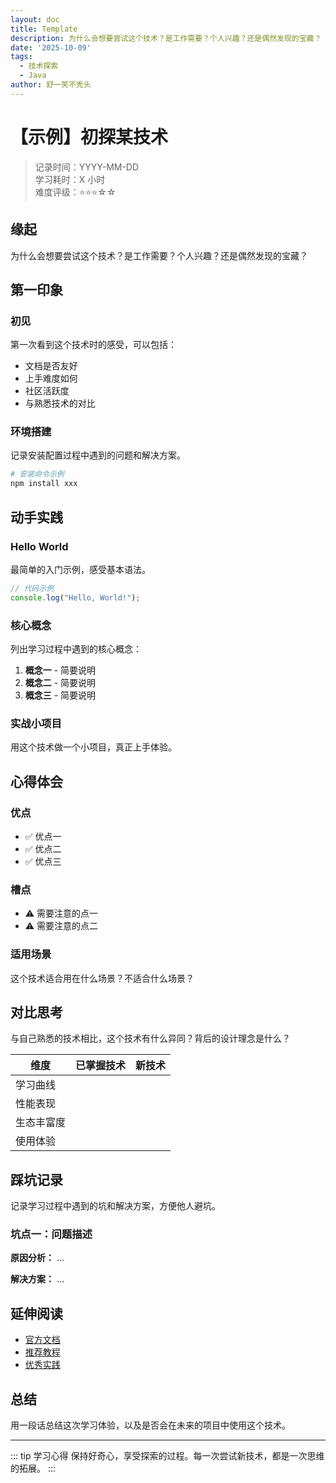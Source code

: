 ```yaml
---
layout: doc
title: Template
description: 为什么会想要尝试这个技术？是工作需要？个人兴趣？还是偶然发现的宝藏？
date: '2025-10-09'
tags:
  - 技术探索
  - Java
author: 舒一笑不秃头
---
```

# 【示例】初探某技术

> 记录时间：YYYY-MM-DD  
> 学习耗时：X 小时  
> 难度评级：⭐⭐⭐☆☆

## 缘起

为什么会想要尝试这个技术？是工作需要？个人兴趣？还是偶然发现的宝藏？

## 第一印象

### 初见

第一次看到这个技术时的感受，可以包括：
- 文档是否友好
- 上手难度如何
- 社区活跃度
- 与熟悉技术的对比

### 环境搭建

记录安装配置过程中遇到的问题和解决方案。

```bash
# 安装命令示例
npm install xxx
```

## 动手实践

### Hello World

最简单的入门示例，感受基本语法。

```javascript
// 代码示例
console.log("Hello, World!");
```

### 核心概念

列出学习过程中遇到的核心概念：

1. **概念一** - 简要说明
2. **概念二** - 简要说明
3. **概念三** - 简要说明

### 实战小项目

用这个技术做一个小项目，真正上手体验。

## 心得体会

### 优点

- ✅ 优点一
- ✅ 优点二
- ✅ 优点三

### 槽点

- ⚠️ 需要注意的点一
- ⚠️ 需要注意的点二

### 适用场景

这个技术适合用在什么场景？不适合什么场景？

## 对比思考

与自己熟悉的技术相比，这个技术有什么异同？背后的设计理念是什么？

| 维度 | 已掌握技术 | 新技术 |
|------|-----------|--------|
| 学习曲线 | | |
| 性能表现 | | |
| 生态丰富度 | | |
| 使用体验 | | |

## 踩坑记录

记录学习过程中遇到的坑和解决方案，方便他人避坑。

### 坑点一：问题描述

**原因分析：**
...

**解决方案：**
...

## 延伸阅读

- [官方文档](https://example.com)
- [推荐教程](https://example.com)
- [优秀实践](https://example.com)

## 总结

用一段话总结这次学习体验，以及是否会在未来的项目中使用这个技术。

---

::: tip 学习心得
保持好奇心，享受探索的过程。每一次尝试新技术，都是一次思维的拓展。
:::


